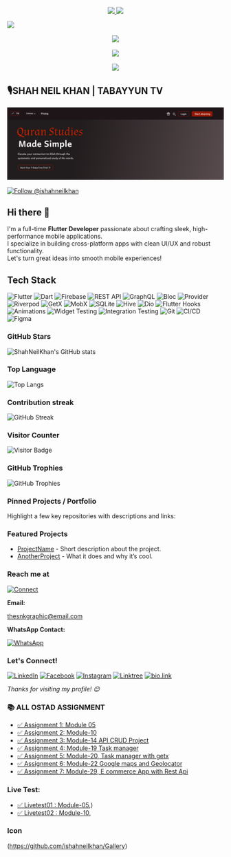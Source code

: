 <p align="center">
  <a href="https://github.com/ishahneilkhan">
    <img src="https://img.shields.io/badge/Home-6f42c1?style=for-the-badge&logo=home&logoColor=white" />
    
  <a href="https://github.com/ishahneilkhan/about">
    <img src="https://img.shields.io/badge/About-white?style=for-the-badge&logo=about-dot-me&logoColor=white&labelColor=white&color=white" />
  </a>
</p>


  <a href="#contact">
    <img src="https://img.shields.io/badge/Contact-d63384?style=for-the-badge&logo=gmail&logoColor=white" />


<p align="center">
  <a href="https://github.com/ishahneilkhan?tab=projects">
    <img src="https://img.shields.io/badge/Projects-📁-blue?style=for-the-badge&logo=github&logoColor=white&rounded=true" />
  </a>
</p>



<p align="center">
  <a href="##home">
    <img src="https://img.shields.io/badge/Home-000000?style=flat-square&logo=github&logoColor=white" />
  </a>
</p>

<p align="center">
  <a href="#home">
    <img src="https://img.shields.io/badge/Home-000000?style=flat&logo=github&logoColor=white" />
  </a>
</p>

















## 🎙️SHAH NEIL KHAN | TABAYYUN TV

![Cover Image](https://raw.githubusercontent.com/ishahneilkhan/gallery/main/Frame%2015.svg)



[![Follow @ishahneilkhan](https://img.shields.io/badge/Follow-@ishahneilkhan-black?style=for-the-badge&logo=github)](https://github.com/ishahneilkhan)



## Hi there 👋

I'm a full-time **Flutter Developer** passionate about crafting sleek, high-performance mobile applications.  
I specialize in building cross-platform apps with clean UI/UX and robust functionality.  
Let's turn great ideas into smooth mobile experiences!



## Tech Stack

![Flutter](https://img.shields.io/badge/Flutter-02569B?logo=flutter&logoColor=white&style=for-the-badge)
![Dart](https://img.shields.io/badge/Dart-0175C2?logo=dart&logoColor=white&style=for-the-badge)
![Firebase](https://img.shields.io/badge/Firebase-FFCA28?logo=firebase&logoColor=black&style=for-the-badge)
![REST API](https://img.shields.io/badge/REST%20API-000000?style=for-the-badge)
![GraphQL](https://img.shields.io/badge/GraphQL-E10098?logo=graphql&logoColor=white&style=for-the-badge)
![Bloc](https://img.shields.io/badge/BLoC-4A3F35?style=for-the-badge&logo=flutter)
![Provider](https://img.shields.io/badge/Provider-42A5F5?style=for-the-badge&logo=flutter)
![Riverpod](https://img.shields.io/badge/Riverpod-5C3EE8?style=for-the-badge)
![GetX](https://img.shields.io/badge/GetX-4CAF50?style=for-the-badge)
![MobX](https://img.shields.io/badge/MobX-FF6600?style=for-the-badge)
![SQLite](https://img.shields.io/badge/SQLite-003B57?logo=sqlite&logoColor=white&style=for-the-badge)
![Hive](https://img.shields.io/badge/Hive-FFC107?style=for-the-badge)
![Dio](https://img.shields.io/badge/Dio-007ACC?style=for-the-badge)
![Flutter Hooks](https://img.shields.io/badge/Flutter_Hooks-0277BD?style=for-the-badge)
![Animations](https://img.shields.io/badge/Animations-FF4081?style=for-the-badge)
![Widget Testing](https://img.shields.io/badge/Widget_Testing-4CAF50?style=for-the-badge)
![Integration Testing](https://img.shields.io/badge/Integration_Testing-2196F3?style=for-the-badge)
![Git](https://img.shields.io/badge/Git-F05032?logo=git&logoColor=white&style=for-the-badge)
![CI/CD](https://img.shields.io/badge/CI/CD-blue?style=for-the-badge)
![Figma](https://img.shields.io/badge/Figma-F24E1E?logo=figma&logoColor=white&style=for-the-badge)



### GitHub Stars

![ShahNeilKhan's GitHub stats](https://github-readme-stats.vercel.app/api?username=iShahNeilKhan&show_icons=true&theme=radical)


### Top Language
![Top Langs](https://github-readme-stats.vercel.app/api/top-langs/?username=iShahNeilKhan&layout=compact&theme=radical)

### Contribution streak
![GitHub Streak](https://github-readme-streak-stats.herokuapp.com/?user=iShahNeilKhan&theme=radical)

### Visitor Counter
![Visitor Badge](https://visitor-badge.laobi.icu/badge?page_id=iShahNeilKhan.iShahNeilKhan)

### GitHub Trophies
![GitHub Trophies](https://github-profile-trophy.vercel.app/?username=iShahNeilKhan&theme=radical)

### Pinned Projects / Portfolio
Highlight a few key repositories with descriptions and links:
### Featured Projects

- [ProjectName](https://github.com/username/projectname) - Short description about the project.
- [AnotherProject](https://github.com/username/anotherproject) - What it does and why it’s cool.


### Reach me at

[![Connect](https://img.shields.io/badge/Connect-black?style=for-the-badge)](mailto:thesnkgraphic@email.com)

**Email:** 

[thesnkgraphic@email.com](mailto:thesnkgraphic@email.com)

**WhatsApp Contact:** 

[![WhatsApp](https://img.shields.io/badge/WhatsApp-25D366?logo=whatsapp&logoColor=white&style=for-the-badge)](https://wa.me/8801705633700)


### Let's Connect!

[![LinkedIn](https://img.shields.io/badge/LinkedIn-0077B5?logo=linkedin&logoColor=white&style=for-the-badge)](https://www.linkedin.com/company/iamsnkbd/)
[![Facebook](https://img.shields.io/badge/Facebook-1877F2?logo=facebook&logoColor=white&style=for-the-badge)](https://facebook.com/iamsnkbd)
[![Instagram](https://img.shields.io/badge/Instagram-E4405F?logo=instagram&logoColor=white&style=for-the-badge)](https://instagram.com/iamsnkbd)
[![Linktree](https://img.shields.io/badge/Linktree-06C755?logo=linktree&logoColor=white&style=for-the-badge)](https://linktr.ee/iamsnkbd) 
[![bio.link](https://img.shields.io/badge/bio.link-06C755?logo=bio&logoColor=white&style=for-the-badge)](https://shahneilkhan.bio.link)


*Thanks for visiting my profile! 😊*



### 📚 ALL OSTAD ASSIGNMENT

* [✅ Assignment 1: Module 05](https://github.com/ishahneilkhan/OstadBatch9/blob/main/modules05_assignment01)
* [✅ Assignment 2: Module-10](https://github.com/ishahneilkhan/OstadBatch9Modules10)
* [✅ Assignment 3: Module-14 API CRUD Project](https://github.com/ishahneilkhan/ostad-batch-9-flutter-crud-app)
* [✅ Assignment 4: Module-19  Task manager](https://github.com/ishahneilkhan/ostad-batch-9-module-19-assignment01)
* [✅ Assignment 5:  Module-20, Task manager with getx](https://github.com/ishahneilkhan/OstadBatch9Module-20-Assignment01)
* [✅ Assignment 6: Module-22 Google maps and Geolocator](https://github.com/ishahneilkhan/stadBatch9Module-22-Asssignment01)
* [✅ Assignment 7: Module-29, E commerce App with Rest Api](https://github.com/ishahneilkhan/OstadBatch9Module29Assignment01)

### Live Test: 

* [✅ Livetest01 : Module-05,](https://github.com/ishahneilkhan/LiveTest1/blob/main/Batch09Modules05))
* [✅ Livetest02 : Module-10,](https://github.com/ishahneilkhan/livetest)

  
### Icon 

(https://github.com/ishahneilkhan/Gallery)



